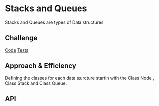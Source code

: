 # Stacks and Queues
Stacks and Queues are types of Data structures 

## Challenge
[Code](./stacks_and_queues/Stacks_and_queues.py)
[Tests](./tests/test_stacks_and_queues.py)

## Approach & Efficiency
Defining the classes for each data sturcture startin with the Class Node , Class Stack and Class Queue.



## API
<!-- Description of each method publicly available to your Stack and Queue-->